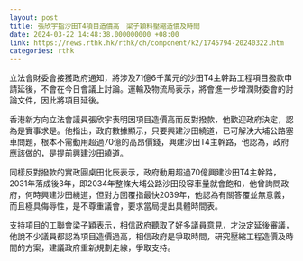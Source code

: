 ```yaml
---
layout: post
title: 張欣宇指沙田T4項目造價高　梁子穎料壓縮造價及時間
date: 2024-03-22 14:48:38.000000000 +08:00
link: https://news.rthk.hk/rthk/ch/component/k2/1745794-20240322.htm
categories: rthk
---
```


立法會財委會接獲政府通知，將涉及71億6千萬元的沙田T4主幹路工程項目撥款申請延後，不會在今日會議上討論。運輸及物流局表示，將會進一步增潤財委會的討論文件，因此將項目延後。

香港新方向立法會議員張欣宇表明因項目造價高而反對撥款，他歡迎政府決定，認為是實事求是。他指出，政府數據顯示，只要興建沙田繞道，已可解決大埔公路塞車問題，根本不需動用超過70億的高昂價錢，興建沙田T4主幹路，他認為，政府應該做的，是提前興建沙田繞道。

同樣反對撥款的實政圓桌田北辰表示，政府動用超過70億興建沙田T4主幹路，2031年落成後3年，即2034年整條大埔公路沙田段容車量就會飽和，他曾詢問政府，何時興建沙田繞道，但對方回覆指最快2039年，他認為有關答覆並無意義，而且極具侮辱性，是不尊重議會，要求當局提出具體時間表。

支持項目的工聯會梁子穎表示，相信政府聽取了好多議員意見，才決定延後審議，他說不少議員都認為項目造價過高，相信政府是爭取時間，研究壓縮工程造價及時間的方案，建議政府重新規劃走線，爭取支持。
